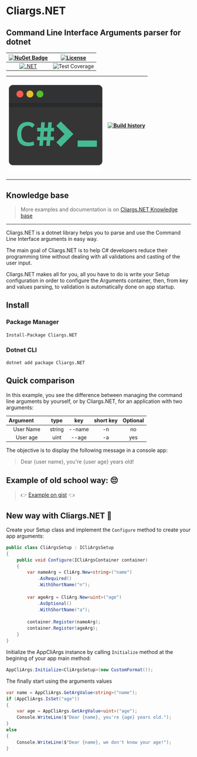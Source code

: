 # Cliargs.NET

## Command Line Interface Arguments parser for dotnet

| [![NuGet Badge](https://buildstats.info/nuget/Cliargs.NET)](https://www.nuget.org/packages/Cliargs.NET/) | [![License](https://img.shields.io/badge/License-CC%20BY--NC--SA%204.0-yellowgreen)](https://creativecommons.org/licenses/by-nc-sa/4.0/) |
| :---: | :---: |
| [![.NET](https://github.com/YounesCheikh/Cliargs.NET/actions/workflows/dotnet.yml/badge.svg?branch=main)](https://github.com/YounesCheikh/Cliargs.NET/actions/workflows/dotnet.yml) | ![Test Coverage](https://raw.githubusercontent.com/wiki/YounesCheikh/Cliargs.NET/combined.svg) |

| ![image](https://raw.githubusercontent.com/YounesCheikh/Cliargs.NET/main/Cliargs.png) | [![Build history](https://buildstats.info/github/chart/younescheikh/Cliargs.NET)](https://buildstats.info/github/chart/younescheikh/Cliargs.NET) |
| :---: | :---: |

---

## Knowledge base

> More examples and documentation is on [Cliargs.NET Knowledge base](https://somecode.net/Cliargs.NET/)
---

Cliargs.NET is a dotnet library helps you to parse and use the Command Line Interface arguments in easy way.

The main goal of Cliargs.NET is to help C# developers reduce their programming time without dealing with all validations and casting of the user input.

Cliargs.NET makes all for you, all you have to do is write your Setup configuration in order to configure the Arguments container, then, from key and values parsing, to validation is automatically done on app startup.

## Install

### Package Manager

```shell
Install-Package Cliargs.NET
```

### Dotnet CLI

```shell
dotnet add package Cliargs.NET
```

## Quick comparison

In this example, you see the difference between managing the command line arguments by yourself, or by Cliargs.NET, for an application with two arguments:

| Argument &nbsp; &nbsp; &nbsp; &nbsp; | type | key | short key | Optional |
| :---: | :---: | :---: | :---: | :---: |
| User Name | string | --name | -n | no |
| User age | uint | --age | -a | yes |

The objective is to display the following message in a console app:
> Dear {user name}, you're {user age} years old!

## Example of old school way: 😔

> 👉 [Example on gist](https://gist.github.com/YounesCheikh/c000e4a03ba7b545df1838b03e41474c) 👈

## New way with Cliargs.NET 🤩

Create your Setup class and implement the `Configure` method to create your app arguments:

```csharp
public class CliArgsSetup : ICliArgsSetup
{
    public void Configure(ICliArgsContainer container)
    {
        var nameArg = CliArg.New<string>("name")
            .AsRequired()
            .WithShortName("n");

        var ageArg = CliArg.New<uint>("age")
            .AsOptional()
            .WithShortName("a");

        container.Register(nameArg);
        container.Register(ageArg);
    }
}
```

Initialize the AppCliArgs instance by calling `Initialize` method at the begining of your app main method:

```csharp
AppCliArgs.Initialize<CliArgsSetup>(new CustomFormat());
```

The finally start using the arguments values

```csharp
var name = AppCliArgs.GetArgValue<string>("name");
if (AppCliArgs.IsSet("age"))
{
    var age = AppCliArgs.GetArgValue<uint>("age");
    Console.WriteLine($"Dear {name}, you're {age} years old.");
}
else
{
    Console.WriteLine($"Dear {name}, we don't know your age!");
}
```
